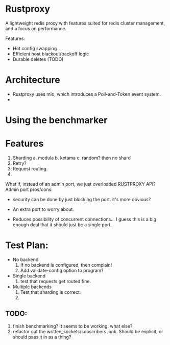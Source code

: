 # Rustproxy

A lightweight redis proxy with features suited for redis cluster management, and a focus on performance.

Features:
- Hot config swapping
- Efficient host blackout/backoff logic
- Durable deletes (TODO)

# Architecture
- Rustproxy uses mio, which introduces a Poll-and-Token event system.
- 

# Using the benchmarker

# Features
1. Sharding
    a. modula
    b. ketama
    c. random? then no shard
2. Retry?
3. Request routing.
4. 
What if, instead of an admin port, we just overloaded RUSTPROXY API?
Admin port pros/cons:
+ security can be done by just blocking the port. it's more obvious?
- An extra port to worry about.
+ Reduces possibility of concurrent connections... I guess this is a big enough deal that it should just be a single port.

# Test Plan:
- No backend
    1. If no backend is configured, then complain!
    2. Add validate-config option to program?
- Single backend
    1. test that requests get routed fine.
- Multiple backends
    1. Test that sharding is correct.
    2. 
## TODO:
1. finish benchmarking? It seems to be working. what else?
2. refactor out the written_sockets/subscribers junk. Should be explicit, or should pass it in as a thing?